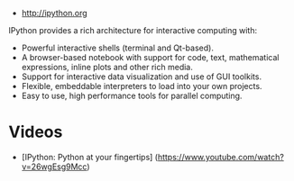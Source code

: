* http://ipython.org

IPython provides a rich architecture for interactive computing with:

* Powerful interactive shells (terminal and Qt-based).
* A browser-based notebook with support for code, text, mathematical expressions, inline plots and other rich media.
* Support for interactive data visualization and use of GUI toolkits.
* Flexible, embeddable interpreters to load into your own projects.
* Easy to use, high performance tools for parallel computing.

# Videos

* [IPython: Python at your fingertips] (https://www.youtube.com/watch?v=26wgEsg9Mcc)
